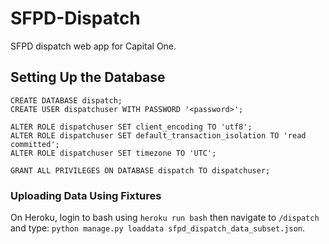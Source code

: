 # SFPD-Dispatch
SFPD dispatch web app for Capital One.

## Setting Up the Database
```
CREATE DATABASE dispatch;
CREATE USER dispatchuser WITH PASSWORD '<password>';

ALTER ROLE dispatchuser SET client_encoding TO 'utf8';
ALTER ROLE dispatchuser SET default_transaction_isolation TO 'read committed';
ALTER ROLE dispatchuser SET timezone TO 'UTC';

GRANT ALL PRIVILEGES ON DATABASE dispatch TO dispatchuser;
```

### Uploading Data Using Fixtures

On Heroku, login to bash using `heroku run bash` then navigate to `/dispatch`
and type: `python manage.py loaddata sfpd_dispatch_data_subset.json`.